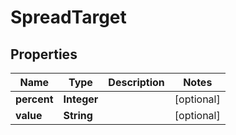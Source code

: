 

# SpreadTarget


## Properties

Name | Type | Description | Notes
------------ | ------------- | ------------- | -------------
**percent** | **Integer** |  |  [optional]
**value** | **String** |  |  [optional]



